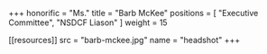 +++
honorific = "Ms."
title = "Barb McKee"
positions = [
  "Executive Committee",
  "NSDCF Liason"
]
weight = 15

[[resources]]
  src  = "barb-mckee.jpg"
  name = "headshot"
+++
